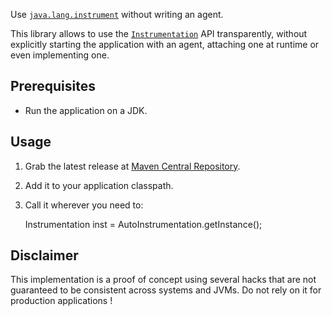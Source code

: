 Use [`java.lang.instrument`](http://docs.oracle.com/javase/6/docs/api/java/lang/instrument/package-summary.html)
without writing an agent.

This library allows to use the [`Instrumentation`](http://docs.oracle.com/javase/6/docs/api/java/lang/instrument/Instrumentation.html)
API transparently, without explicitly starting the application with an agent, attaching one at runtime or even implementing one.

Prerequisites
-------------

* Run the application on a JDK.

Usage
-----

1. Grab the latest release at [Maven Central Repository](http://search.maven.org/#search%7Cga%7C1%7Ca%3A%22auto-instrument%22).
2. Add it to your application classpath.
3. Call it wherever you need to:


    Instrumentation inst = AutoInstrumentation.getInstance();

Disclaimer
---------
This implementation is a proof of concept using several hacks that are not guaranteed to be consistent across systems and JVMs. Do not rely on it for production applications !
